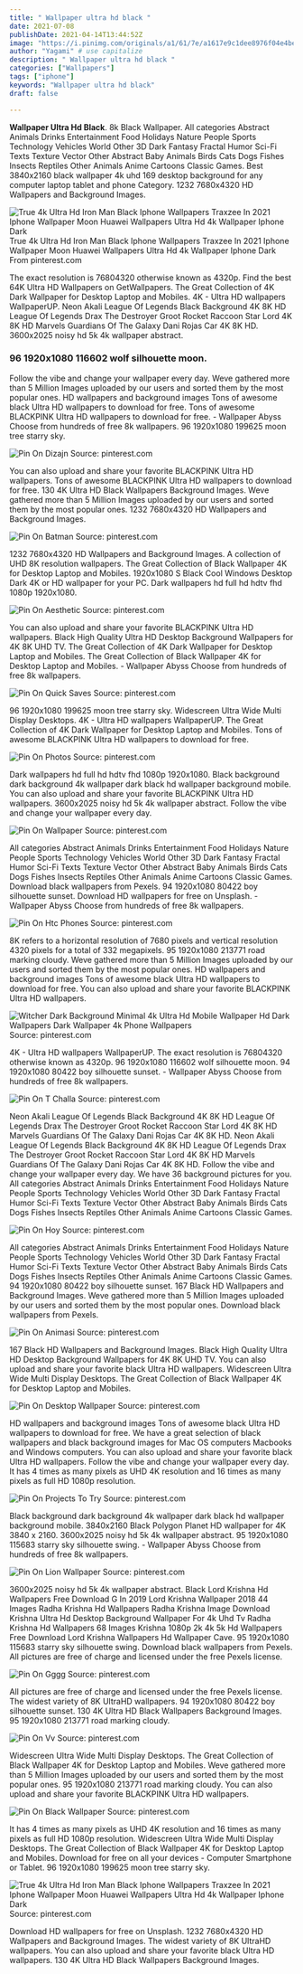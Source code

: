 ```yaml
---
title: " Wallpaper ultra hd black "
date: 2021-07-08
publishDate: 2021-04-14T13:44:52Z
image: "https://i.pinimg.com/originals/a1/61/7e/a1617e9c1dee8976f04e4beeed6ca3fa.jpg"
author: "Yagami" # use capitalize
description: " Wallpaper ultra hd black "
categories: ["Wallpapers"]
tags: ["iphone"]
keywords: "Wallpaper ultra hd black"
draft: false

---
```



**Wallpaper Ultra Hd Black**. 8k Black Wallpaper. All categories Abstract Animals Drinks Entertainment Food Holidays Nature People Sports Technology Vehicles World Other 3D Dark Fantasy Fractal Humor Sci-Fi Texts Texture Vector Other Abstract Baby Animals Birds Cats Dogs Fishes Insects Reptiles Other Animals Anime Cartoons Classic Games. Best 3840x2160 black wallpaper 4k uhd 169 desktop background for any computer laptop tablet and phone Category. 1232 7680x4320 HD Wallpapers and Background Images.

![True 4k Ultra Hd Iron Man Black Iphone Wallpapers Traxzee In 2021 Iphone Wallpaper Moon Huawei Wallpapers Ultra Hd 4k Wallpaper Iphone Dark](https://i.pinimg.com/originals/a1/61/7e/a1617e9c1dee8976f04e4beeed6ca3fa.jpg "True 4k Ultra Hd Iron Man Black Iphone Wallpapers Traxzee In 2021 Iphone Wallpaper Moon Huawei Wallpapers Ultra Hd 4k Wallpaper Iphone Dark")
True 4k Ultra Hd Iron Man Black Iphone Wallpapers Traxzee In 2021 Iphone Wallpaper Moon Huawei Wallpapers Ultra Hd 4k Wallpaper Iphone Dark From pinterest.com


The exact resolution is 76804320 otherwise known as 4320p. Find the best 64K Ultra HD Wallpapers on GetWallpapers. The Great Collection of 4K Dark Wallpaper for Desktop Laptop and Mobiles. 4K - Ultra HD wallpapers WallpaperUP. Neon Akali League Of Legends Black Background 4K 8K HD League Of Legends Drax The Destroyer Groot Rocket Raccoon Star Lord 4K 8K HD Marvels Guardians Of The Galaxy Dani Rojas Car 4K 8K HD. 3600x2025 noisy hd 5k 4k wallpaper abstract.

### 96 1920x1080 116602 wolf silhouette moon.

Follow the vibe and change your wallpaper every day. Weve gathered more than 5 Million Images uploaded by our users and sorted them by the most popular ones. HD wallpapers and background images Tons of awesome black Ultra HD wallpapers to download for free. Tons of awesome BLACKPINK Ultra HD wallpapers to download for free. - Wallpaper Abyss Choose from hundreds of free 8k wallpapers. 96 1920x1080 199625 moon tree starry sky.


![Pin On Dizajn](https://i.pinimg.com/originals/fa/7c/7c/fa7c7c932312e759b108d216e9284a6b.jpg "Pin On Dizajn")
Source: pinterest.com

You can also upload and share your favorite BLACKPINK Ultra HD wallpapers. Tons of awesome BLACKPINK Ultra HD wallpapers to download for free. 130 4K Ultra HD Black Wallpapers Background Images. Weve gathered more than 5 Million Images uploaded by our users and sorted them by the most popular ones. 1232 7680x4320 HD Wallpapers and Background Images.

![Pin On Batman](https://i.pinimg.com/736x/a6/cf/53/a6cf53d4ff28b721f089395582730e9d.jpg "Pin On Batman")
Source: pinterest.com

1232 7680x4320 HD Wallpapers and Background Images. A collection of UHD 8K resolution wallpapers. The Great Collection of Black Wallpaper 4K for Desktop Laptop and Mobiles. 1920x1080 S Black Cool Windows Desktop Dark 4K or HD wallpaper for your PC. Dark wallpapers hd full hd hdtv fhd 1080p 1920x1080.

![Pin On Aesthetic](https://i.pinimg.com/originals/91/21/bf/9121bfeed530959ff57f5d40ddad2e2e.jpg "Pin On Aesthetic")
Source: pinterest.com

You can also upload and share your favorite BLACKPINK Ultra HD wallpapers. Black High Quality Ultra HD Desktop Background Wallpapers for 4K 8K UHD TV. The Great Collection of 4K Dark Wallpaper for Desktop Laptop and Mobiles. The Great Collection of Black Wallpaper 4K for Desktop Laptop and Mobiles. - Wallpaper Abyss Choose from hundreds of free 8k wallpapers.

![Pin On Quick Saves](https://i.pinimg.com/originals/70/a2/96/70a2968d983b6878b86af21e144fe1f9.png "Pin On Quick Saves")
Source: pinterest.com

96 1920x1080 199625 moon tree starry sky. Widescreen Ultra Wide Multi Display Desktops. 4K - Ultra HD wallpapers WallpaperUP. The Great Collection of 4K Dark Wallpaper for Desktop Laptop and Mobiles. Tons of awesome BLACKPINK Ultra HD wallpapers to download for free.

![Pin On Photos](https://i.pinimg.com/originals/27/c3/95/27c3954db4a9d3581567992c208dc3d0.jpg "Pin On Photos")
Source: pinterest.com

Dark wallpapers hd full hd hdtv fhd 1080p 1920x1080. Black background dark background 4k wallpaper dark black hd wallpaper background mobile. You can also upload and share your favorite BLACKPINK Ultra HD wallpapers. 3600x2025 noisy hd 5k 4k wallpaper abstract. Follow the vibe and change your wallpaper every day.

![Pin On Wallpaper](https://i.pinimg.com/originals/5b/73/33/5b73333e32618e31e06912f92df1c411.jpg "Pin On Wallpaper")
Source: pinterest.com

All categories Abstract Animals Drinks Entertainment Food Holidays Nature People Sports Technology Vehicles World Other 3D Dark Fantasy Fractal Humor Sci-Fi Texts Texture Vector Other Abstract Baby Animals Birds Cats Dogs Fishes Insects Reptiles Other Animals Anime Cartoons Classic Games. Download black wallpapers from Pexels. 94 1920x1080 80422 boy silhouette sunset. Download HD wallpapers for free on Unsplash. - Wallpaper Abyss Choose from hundreds of free 8k wallpapers.

![Pin On Htc Phones](https://i.pinimg.com/originals/31/98/23/319823cf59385aaf4f8e3e69ecc752ec.jpg "Pin On Htc Phones")
Source: pinterest.com

8K refers to a horizontal resolution of 7680 pixels and vertical resolution 4320 pixels for a total of 332 megapixels. 95 1920x1080 213771 road marking cloudy. Weve gathered more than 5 Million Images uploaded by our users and sorted them by the most popular ones. HD wallpapers and background images Tons of awesome black Ultra HD wallpapers to download for free. You can also upload and share your favorite BLACKPINK Ultra HD wallpapers.

![Witcher Dark Background Minimal 4k Ultra Hd Mobile Wallpaper Hd Dark Wallpapers Dark Wallpaper 4k Phone Wallpapers](https://i.pinimg.com/originals/4b/b5/3c/4bb53c71cabfbcbb780af39792fc67ed.jpg "Witcher Dark Background Minimal 4k Ultra Hd Mobile Wallpaper Hd Dark Wallpapers Dark Wallpaper 4k Phone Wallpapers")
Source: pinterest.com

4K - Ultra HD wallpapers WallpaperUP. The exact resolution is 76804320 otherwise known as 4320p. 96 1920x1080 116602 wolf silhouette moon. 94 1920x1080 80422 boy silhouette sunset. - Wallpaper Abyss Choose from hundreds of free 8k wallpapers.

![Pin On T Challa](https://i.pinimg.com/736x/20/46/9a/20469a6199e26f6d709a0045bf1a05c7.jpg "Pin On T Challa")
Source: pinterest.com

Neon Akali League Of Legends Black Background 4K 8K HD League Of Legends Drax The Destroyer Groot Rocket Raccoon Star Lord 4K 8K HD Marvels Guardians Of The Galaxy Dani Rojas Car 4K 8K HD. Neon Akali League Of Legends Black Background 4K 8K HD League Of Legends Drax The Destroyer Groot Rocket Raccoon Star Lord 4K 8K HD Marvels Guardians Of The Galaxy Dani Rojas Car 4K 8K HD. Follow the vibe and change your wallpaper every day. We have 36 background pictures for you. All categories Abstract Animals Drinks Entertainment Food Holidays Nature People Sports Technology Vehicles World Other 3D Dark Fantasy Fractal Humor Sci-Fi Texts Texture Vector Other Abstract Baby Animals Birds Cats Dogs Fishes Insects Reptiles Other Animals Anime Cartoons Classic Games.

![Pin On Hoy](https://i.pinimg.com/originals/65/80/04/658004ade3964164399a8f3cdef93704.jpg "Pin On Hoy")
Source: pinterest.com

All categories Abstract Animals Drinks Entertainment Food Holidays Nature People Sports Technology Vehicles World Other 3D Dark Fantasy Fractal Humor Sci-Fi Texts Texture Vector Other Abstract Baby Animals Birds Cats Dogs Fishes Insects Reptiles Other Animals Anime Cartoons Classic Games. 94 1920x1080 80422 boy silhouette sunset. 167 Black HD Wallpapers and Background Images. Weve gathered more than 5 Million Images uploaded by our users and sorted them by the most popular ones. Download black wallpapers from Pexels.

![Pin On Animasi](https://i.pinimg.com/originals/94/49/26/944926237bb8e4d9b658ffb36b14af7d.jpg "Pin On Animasi")
Source: pinterest.com

167 Black HD Wallpapers and Background Images. Black High Quality Ultra HD Desktop Background Wallpapers for 4K 8K UHD TV. You can also upload and share your favorite black Ultra HD wallpapers. Widescreen Ultra Wide Multi Display Desktops. The Great Collection of Black Wallpaper 4K for Desktop Laptop and Mobiles.

![Pin On Desktop Wallpaper](https://i.pinimg.com/originals/a7/49/00/a7490000d8a7da1ee25ee1d490f558e6.jpg "Pin On Desktop Wallpaper")
Source: pinterest.com

HD wallpapers and background images Tons of awesome black Ultra HD wallpapers to download for free. We have a great selection of black wallpapers and black background images for Mac OS computers Macbooks and Windows computers. You can also upload and share your favorite black Ultra HD wallpapers. Follow the vibe and change your wallpaper every day. It has 4 times as many pixels as UHD 4K resolution and 16 times as many pixels as full HD 1080p resolution.

![Pin On Projects To Try](https://i.pinimg.com/originals/97/72/9f/97729f7ab2200d41e27b65b7634422e3.jpg "Pin On Projects To Try")
Source: pinterest.com

Black background dark background 4k wallpaper dark black hd wallpaper background mobile. 3840x2160 Black Polygon Planet HD wallpaper for 4K 3840 x 2160. 3600x2025 noisy hd 5k 4k wallpaper abstract. 95 1920x1080 115683 starry sky silhouette swing. - Wallpaper Abyss Choose from hundreds of free 8k wallpapers.

![Pin On Lion Wallpaper](https://i.pinimg.com/originals/56/4a/7c/564a7c7f6c8f1796d1dc8d5b2a05bfce.jpg "Pin On Lion Wallpaper")
Source: pinterest.com

3600x2025 noisy hd 5k 4k wallpaper abstract. Black Lord Krishna Hd Wallpapers Free Download G In 2019 Lord Krishna Wallpaper 2018 44 Images Radha Krishna Hd Wallpapers Radha Krishna Image Download Krishna Ultra Hd Desktop Background Wallpaper For 4k Uhd Tv Radha Krishna Hd Wallpapers 68 Images Krishna 1080p 2k 4k 5k Hd Wallpapers Free Download Lord Krishna Wallpapers Hd Wallpaper Cave. 95 1920x1080 115683 starry sky silhouette swing. Download black wallpapers from Pexels. All pictures are free of charge and licensed under the free Pexels license.

![Pin On Gggg](https://i.pinimg.com/originals/6d/bd/35/6dbd359bf662268e6d1c730ef92c52bd.png "Pin On Gggg")
Source: pinterest.com

All pictures are free of charge and licensed under the free Pexels license. The widest variety of 8K UltraHD wallpapers. 94 1920x1080 80422 boy silhouette sunset. 130 4K Ultra HD Black Wallpapers Background Images. 95 1920x1080 213771 road marking cloudy.

![Pin On Vv](https://i.pinimg.com/originals/77/a7/86/77a78633604cce24717dc9735b013725.jpg "Pin On Vv")
Source: pinterest.com

Widescreen Ultra Wide Multi Display Desktops. The Great Collection of Black Wallpaper 4K for Desktop Laptop and Mobiles. Weve gathered more than 5 Million Images uploaded by our users and sorted them by the most popular ones. 95 1920x1080 213771 road marking cloudy. You can also upload and share your favorite BLACKPINK Ultra HD wallpapers.

![Pin On Black Wallpaper](https://i.pinimg.com/originals/50/08/0c/50080c84bdd9bc0caec150ef0f68ecbd.jpg "Pin On Black Wallpaper")
Source: pinterest.com

It has 4 times as many pixels as UHD 4K resolution and 16 times as many pixels as full HD 1080p resolution. Widescreen Ultra Wide Multi Display Desktops. The Great Collection of Black Wallpaper 4K for Desktop Laptop and Mobiles. Download for free on all your devices - Computer Smartphone or Tablet. 96 1920x1080 199625 moon tree starry sky.

![True 4k Ultra Hd Iron Man Black Iphone Wallpapers Traxzee In 2021 Iphone Wallpaper Moon Huawei Wallpapers Ultra Hd 4k Wallpaper Iphone Dark](https://i.pinimg.com/originals/a1/61/7e/a1617e9c1dee8976f04e4beeed6ca3fa.jpg "True 4k Ultra Hd Iron Man Black Iphone Wallpapers Traxzee In 2021 Iphone Wallpaper Moon Huawei Wallpapers Ultra Hd 4k Wallpaper Iphone Dark")
Source: pinterest.com

Download HD wallpapers for free on Unsplash. 1232 7680x4320 HD Wallpapers and Background Images. The widest variety of 8K UltraHD wallpapers. You can also upload and share your favorite black Ultra HD wallpapers. 130 4K Ultra HD Black Wallpapers Background Images.

